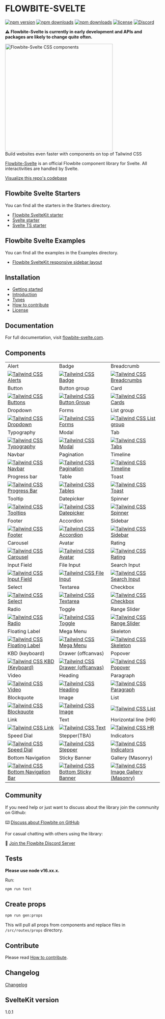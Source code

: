 # FLOWBITE-SVELTE 

[![npm version](https://badgen.net/npm/v/flowbite-svelte)](https://www.npmjs.com/package/flowbite-svelte)
[![npm downloads](https://badgen.net/npm/dw/flowbite-svelte)](https://www.npmjs.com/package/flowbite-svelte)
[![npm downloads](https://badgen.net/npm/dt/flowbite-svelte)](https://www.npmjs.com/package/flowbite-svelte)
[![license](https://badgen.net/npm/license/flowbite-svelte)](https://github.com/themesberg/flowbite-svelte/blob/main/LICENSE)
[![Discord](https://img.shields.io/discord/902911619032576090?color=%237289da&label=Discord)](https://discord.com/invite/4eeurUVvTy)

**⚠️ Flowbite-Svelte is currently in early development and APIs and packages are likely to change quite often.**

<p>
    <a href="https://flowbite-svelte.com" >
      <img alt="Flowbite-Svelte CSS components" width="350" src="https://raw.githubusercontent.com/themesberg/flowbite-svelte/main/static/images/flowbite-svelte.png">
    </a><br>
    Build websites even faster with components on top of Tailwind CSS
</p>

[Flowbite-Svelte](https://flowbite-svelte.com/) is an official Flowbite component library for Svelte. All interactivities are handled by Svelte.

[Visualize this repo's codebase](https://mango-dune-07a8b7110.1.azurestaticapps.net/?repo=themesberg%2Fflowbite-svelte)

## Flowbite Svelte Starters

You can find all the starters in the Starters directory.

- [Flowbite SvelteKit starter](https://github.com/shinokada/flowbite-svelte-starter)
- [Svelte starter](https://github.com/shinokada/svelte-starter)
- [Svelte TS starter](https://github.com/shinokada/svelte-ts-starter)

## Flowbite Svelte Examples

You can find all the examples in the Examples directory.

- [Flowbite SvelteKit responsive sidebar layout](https://github.com/themesberg/flowbite-svelte/tree/main/examples/flowbite-sveltekit-responsive-sidebar-layout)



## Installation

- [Getting started](https://flowbite-svelte.com/docs/pages/quickstart)
- [Introduction](https://flowbite-svelte.com/docs/pages/introduction)
- [Types](https://flowbite-svelte.com/docs/pages/typescript)
- [How to contribute](https://flowbite-svelte.com/docs/pages/how-to-contribute)
- [License](https://flowbite-svelte.com/docs/pages/license)

## Documentation

For full documentation, visit [flowbite-svelte.com](https://flowbite-svelte.com/).

## Components

<table>
  <tr>
    <td width="33.3333%">Alert</td>
    <td width="33.3333%">Badge</td>
    <td width="33.3333%">Breadcrumb</td>
  </tr>
  <tr>
    <td width="33.3333%">
        <a href="https://flowbite-svelte.com/docs/components/alert/">
            <img alt="Tailwind CSS Alerts" src="https://flowbite.s3.amazonaws.com/github/svelte/alerts.jpg">
        </a>
    </td>
    <td width="33.3333%">
        <a href="https://flowbite-svelte.com/docs/components/badge/">
            <img alt="Tailwind CSS Badge" src="https://flowbite.s3.amazonaws.com/github/svelte/badge.jpg">
        </a>
    </td>
    <td width="33.3333%">
        <a href="https://flowbite-svelte.com/docs/components/breadcrumb/">
            <img alt="Tailwind CSS Breadcrumbs" src="https://flowbite.s3.amazonaws.com/github/svelte/breadcrumbs.jpg">
        </a>
    </td>
  </tr>
  <tr>
    <td width="33.3333%">Button</td>
    <td width="33.3333%">Button group</td>
    <td width="33.3333%">Card</td>
  </tr>
  <tr>
    <td width="33.3333%">
        <a href="https://flowbite-svelte.com/docs/components/button/">
            <img alt="Tailwind CSS Buttons" src="https://flowbite.s3.amazonaws.com/github/svelte/buttons.jpg">
        </a>
    </td>
    <td width="33.3333%">
        <a href="https://flowbite-svelte.com/docs/components/button-group/">
            <img alt="Tailwind CSS Button Group" src="https://flowbite.s3.amazonaws.com/github/svelte/button-group.jpg">
        </a>
    </td>
    <td width="33.3333%">
        <a href="https://flowbite-svelte.com/docs/components/card/">
            <img alt="Tailwind CSS Cards" src="https://flowbite.s3.amazonaws.com/github/svelte/cards.jpg">
        </a>
    </td>
  </tr>
  <tr>
    <td width="33.3333%">Dropdown</td>
    <td width="33.3333%">Forms</td>
    <td width="33.3333%">List group</td>
  </tr>
  <tr>
    <td width="33.3333%">
        <a href="https://flowbite-svelte.com/docs/components/dropdown/">
            <img alt="Tailwind CSS Dropdown" src="https://flowbite.s3.amazonaws.com/github/svelte/dropdown.jpg">
        </a>
    </td>
    <td width="33.3333%">
        <a href="https://flowbite-svelte.com/docs/components/forms/">
            <img alt="Tailwind CSS Forms" src="https://flowbite.s3.amazonaws.com/github/svelte/forms.jpg">
        </a>
    </td>
    <td width="33.3333%">
        <a href="https://flowbite-svelte.com/docs/components/list-group/">
            <img alt="Tailwind CSS List group" src="https://flowbite.s3.amazonaws.com/github/svelte/list-group.jpg">
        </a>
    </td>
  </tr>
  <tr>
    <td width="33.3333%">Typography</td>
    <td width="33.3333%">Modal</td>
    <td width="33.3333%">Tab</td>
  </tr>
  <tr>
    <td width="33.3333%">
        <a href="https://flowbite-svelte.com/docs/components/typography/">
            <img alt="Tailwind CSS Typography" src="https://flowbite.s3.amazonaws.com/github/svelte/typography.jpg">
        </a>
    </td>
    <td width="33.3333%">
        <a href="https://flowbite-svelte.com/docs/components/modal/">
            <img alt="Tailwind CSS Modal" src="https://flowbite.s3.amazonaws.com/github/svelte/modal.jpg">
        </a>
    </td>
    <td width="33.3333%">
        <a href="https://flowbite-svelte.com/docs/components/tab/">
            <img alt="Tailwind CSS Tabs" src="https://flowbite.s3.amazonaws.com/github/svelte/tabs.jpg">
        </a>
    </td>
  </tr>
  <tr>
    <td width="33.3333%">Navbar</td>
    <td width="33.3333%">Pagination</td>
    <td width="33.3333%">Timeline</td>
  </tr>
  <tr>
    <td width="33.3333%">
        <a href="https://flowbite-svelte.com/docs/components/navbar/">
            <img alt="Tailwind CSS Navbar" src="https://flowbite.s3.amazonaws.com/github/svelte/navbar.jpg">
        </a>
    </td>
    <td width="33.3333%">
        <a href="https://flowbite-svelte.com/docs/components/pagination/">
            <img alt="Tailwind CSS Pagination" src="https://flowbite.s3.amazonaws.com/github/svelte/pagination.jpg">
        </a>
    </td>
    <td width="33.3333%">
        <a href="https://flowbite-svelte.com/docs/components/timeline/">
            <img alt="Tailwind CSS Timeline" src="https://flowbite.s3.amazonaws.com/github/svelte/timeline.jpg">
        </a>
    </td>
  </tr>
  <tr>
    <td width="33.3333%">Progress bar</td>
    <td width="33.3333%">Table</td>
    <td width="33.3333%">Toast</td>
  </tr>
  <tr>
    <td width="33.3333%">
        <a href="https://flowbite-svelte.com/docs/components/progress/">
            <img alt="Tailwind CSS Progress Bar" src="https://flowbite.s3.amazonaws.com/github/svelte/progress.jpg">
        </a>
    </td>
    <td width="33.3333%">
        <a href="https://flowbite-svelte.com/docs/components/table/">
            <img alt="Tailwind CSS Tables" src="https://flowbite.s3.amazonaws.com/github/svelte/table.jpg">
        </a>
    </td>
    <td width="33.3333%">
        <a href="https://flowbite-svelte.com/docs/components/toast/">
            <img alt="Tailwind CSS Toast" src="https://flowbite.s3.amazonaws.com/github/svelte/toast.jpg">
        </a>
    </td>
  </tr>
  <tr>
    <td width="33.3333%">Tooltip</td>
    <td width="33.3333%">Datepicker</td>
    <td width="33.3333%">Spinner</td>
  </tr>
  <tr>
    <td width="33.3333%">
        <a href="https://flowbite-svelte.com/docs/components/tooltip/">
            <img alt="Tailwind CSS Tooltips" src="https://flowbite.s3.amazonaws.com/github/svelte/tooltips.jpg">
        </a>
    </td>
    <td width="33.3333%">
        <a href="https://flowbite-svelte.com/plugins/datepicker/">
            <img alt="Tailwind CSS Datepicker" src="https://flowbite.s3.amazonaws.com/github/svelte/datepicker.jpg">
        </a>
    </td>
    <td width="33.3333%">
        <a href="https://flowbite-svelte.com/docs/components/spinner/">
            <img alt="Tailwind CSS Spinner" src="https://flowbite.s3.amazonaws.com/github/svelte/spinner.jpg">
        </a>
    </td>
  </tr>
  <tr>
    <td width="33.3333%">Footer</td>
    <td width="33.3333%">Accordion</td>
    <td width="33.3333%">Sidebar</td>
  </tr>
  <tr>
    <td width="33.3333%">
        <a href="https://flowbite-svelte.com/docs/components/footer/">
            <img alt="Tailwind CSS Footer" src="https://flowbite.s3.amazonaws.com/github/svelte/footer.jpg">
        </a>
    </td>
    <td width="33.3333%">
        <a href="https://flowbite-svelte.com/docs/components/accordion/">
            <img alt="Tailwind CSS Accordion" src="https://flowbite.s3.amazonaws.com/github/svelte/accordion.jpg">
        </a>
    </td>
    <td width="33.3333%">
        <a href="https://flowbite-svelte.com/docs/components/sidebar/">
            <img alt="Tailwind CSS Sidebar" src="https://flowbite.s3.amazonaws.com/github/svelte/sidebar.jpg">
        </a>
    </td>
  </tr>
  <tr>
    <td width="33.3333%">Carousel</td>
    <td width="33.3333%">Avatar</td>
    <td width="33.3333%">Rating</td>
  </tr>
  <tr>
    <td width="33.3333%">
        <a href="https://flowbite-svelte.com/docs/components/carousel/">
            <img alt="Tailwind CSS Carousel" src="https://flowbite.s3.amazonaws.com/github/svelte/carousel.jpg">
        </a>
    </td>
    <td width="33.3333%">
        <a href="https://flowbite-svelte.com/docs/components/avatar/">
            <img alt="Tailwind CSS Avatar" src="https://flowbite.s3.amazonaws.com/github/svelte/avatar.jpg">
        </a>
    </td>
    <td width="33.3333%">
        <a href="https://flowbite-svelte.com/docs/components/rating/">
            <img alt="Tailwind CSS Rating" src="https://flowbite.s3.amazonaws.com/github/svelte/rating.jpg">
        </a>
    </td>
  </tr>
  <tr>
    <td width="33.3333%">Input Field</td>
    <td width="33.3333%">File Input</td>
    <td width="33.3333%">Search Input</td>
  </tr>
  <tr>
    <td width="33.3333%">
        <a href="https://flowbite-svelte.com/forms/input-field/">
            <img alt="Tailwind CSS Input Field" src="https://flowbite.s3.amazonaws.com/github/svelte/input-field.jpg">
        </a>
    </td>
    <td width="33.3333%">
        <a href="https://flowbite-svelte.com/forms/file-input/">
            <img alt="Tailwind CSS File Input" src="https://flowbite.s3.amazonaws.com/github/svelte/file-input.jpg">
        </a>
    </td>
    <td width="33.3333%">
        <a href="https://flowbite-svelte.com/forms/search-input/">
            <img alt="Tailwind CSS Search Input" src="https://flowbite.s3.amazonaws.com/github/svelte/search-input.jpg">
        </a>
    </td>
  </tr>
  <tr>
    <td width="33.3333%">Select</td>
    <td width="33.3333%">Textarea</td>
    <td width="33.3333%">Checkbox</td>
  </tr>
  <tr>
    <td width="33.3333%">
        <a href="https://flowbite-svelte.com/forms/select/">
            <img alt="Tailwind CSS Select" src="https://flowbite.s3.amazonaws.com/github/svelte/select.jpg">
        </a>
    </td>
    <td width="33.3333%">
        <a href="https://flowbite-svelte.com/forms/textarea/">
            <img alt="Tailwind CSS Textarea" src="https://flowbite.s3.amazonaws.com/github/svelte/textarea.jpg">
        </a>
    </td>
    <td width="33.3333%">
        <a href="https://flowbite-svelte.com/forms/checkbox/">
            <img alt="Tailwind CSS Checkbox" src="https://flowbite.s3.amazonaws.com/github/svelte/checkbox.jpg">
        </a>
    </td>
  </tr>
  <tr>
    <td width="33.3333%">Radio</td>
    <td width="33.3333%">Toggle</td>
    <td width="33.3333%">Range Slider</td>
  </tr>
  <tr>
    <td width="33.3333%">
        <a href="https://flowbite-svelte.com/forms/radio/">
            <img alt="Tailwind CSS Radio" src="https://flowbite.s3.amazonaws.com/github/svelte/radio.jpg">
        </a>
    </td>
    <td width="33.3333%">
        <a href="https://flowbite-svelte.com/forms/toggle/">
            <img alt="Tailwind CSS Toggle" src="https://flowbite.s3.amazonaws.com/github/svelte/toggle.jpg">
        </a>
    </td>
    <td width="33.3333%">
        <a href="https://flowbite-svelte.com/forms/range/">
            <img alt="Tailwind CSS Range Slider" src="https://flowbite.s3.amazonaws.com/github/svelte/range-slider.jpg">
        </a>
    </td>
  </tr>
  <tr>
    <td width="33.3333%">Floating Label</td>
    <td width="33.3333%">Mega Menu</td>
    <td width="33.3333%">Skeleton</td>
  </tr>
  <tr>
    <td width="33.3333%">
        <a href="https://flowbite-svelte.com/forms/floating-label/">
            <img alt="Tailwind CSS Floating Label" src="https://flowbite.s3.amazonaws.com/github/svelte/floating-label.jpg">
        </a>
    </td>
    <td width="33.3333%">
        <a href="https://flowbite-svelte.com/docs/components/mega-menu/">
            <img alt="Tailwind CSS Mega Menu" src="https://flowbite.s3.amazonaws.com/github/svelte/mega-menu.jpg">
        </a>
    </td>
    <td width="33.3333%">
        <a href="https://flowbite-svelte.com/docs/components/skeleton/">
            <img alt="Tailwind CSS Skeleton" src="https://flowbite.s3.amazonaws.com/github/svelte/skeleton.jpg">
        </a>
    </td>
  </tr>
  <tr>
    <td width="33.3333%">KBD (keyboard)</td>
    <td width="33.3333%">Drawer (offcanvas)</td>
    <td width="33.3333%">Popover</td>
  </tr>
  <tr>
    <td width="33.3333%">
        <a href="https://flowbite-svelte.com/docs/components/kbd/">
            <img alt="Tailwind CSS KBD (Keyboard)" src="https://flowbite.s3.amazonaws.com/github/svelte/kbd.jpg">
        </a>
    </td>
    <td width="33.3333%">
        <a href="https://flowbite-svelte.com/docs/components/drawer/">
            <img alt="Tailwind CSS Drawer (offcanvas)" src="https://flowbite.s3.amazonaws.com/github/svelte/drawer.jpg">
        </a>
    </td>
    <td width="33.3333%">
        <a href="https://flowbite-svelte.com/docs/components/popover/">
            <img alt="Tailwind CSS Popover" src="https://flowbite.s3.amazonaws.com/github/svelte/popover.jpg">
        </a>
    </td>
  </tr>
  <tr>
    <td width="33.3333%">Video</td>
    <td width="33.3333%">Heading</td>
    <td width="33.3333%">Paragraph</td>
  </tr>
  <tr>
    <td width="33.3333%">
        <a href="https://flowbite-svelte.com/docs/components/video/">
            <img alt="Tailwind CSS Video" src="https://flowbite.s3.amazonaws.com/github/svelte/video.jpg">
        </a>
    </td>
    <td width="33.3333%">
        <a href="https://flowbite-svelte.com/typography/heading/">
            <img alt="Tailwind CSS Heading" src="https://flowbite.s3.amazonaws.com/github/svelte/heading.jpg">
        </a>
    </td>
    <td width="33.3333%">
        <a href="https://flowbite-svelte.com/typography/paragraph/">
            <img alt="Tailwind CSS Paragraph" src="https://flowbite.s3.amazonaws.com/github/svelte/paragraph.jpg">
        </a>
    </td>
  </tr>
  <tr>
    <td width="33.3333%">Blockquote</td>
    <td width="33.3333%">Image</td>
    <td width="33.3333%">List</td>
  </tr>
  <tr>
    <td width="33.3333%">
        <a href="https://flowbite-svelte.com/typography/blockquote/">
            <img alt="Tailwind CSS Blockquote" src="https://flowbite.s3.amazonaws.com/github/svelte/blockquote.jpg">
        </a>
    </td>
    <td width="33.3333%">
        <a href="https://flowbite-svelte.com/typography/image/">
            <img alt="Tailwind CSS Image" src="https://flowbite.s3.amazonaws.com/github/svelte/image.jpg">
        </a>
    </td>
    <td width="33.3333%">
        <a href="https://flowbite-svelte.com/typography/list/">
            <img alt="Tailwind CSS List" src="https://flowbite.s3.amazonaws.com/github/svelte/list.jpg">
        </a>
    </td>
  </tr>
  <tr>
    <td width="33.3333%">Link</td>
    <td width="33.3333%">Text</td>
    <td width="33.3333%">Horizontal line (HR)</td>
  </tr>
  <tr>
    <td width="33.3333%">
        <a href="https://flowbite-svelte.com/typography/link/">
            <img alt="Tailwind CSS Link" src="https://flowbite.s3.amazonaws.com/github/svelte/link.jpg">
        </a>
    </td>
    <td width="33.3333%">
        <a href="https://flowbite-svelte.com/typography/text/">
            <img alt="Tailwind CSS Text" src="https://flowbite.s3.amazonaws.com/github/svelte/text.jpg">
        </a>
    </td>
    <td width="33.3333%">
        <a href="https://flowbite-svelte.com/typography/hr/">
            <img alt="Tailwind CSS HR" src="https://flowbite.s3.amazonaws.com/github/svelte/hr.jpg">
        </a>
    </td>
  </tr>
  <tr>
    <td width="33.3333%">Speed Dial</td>
    <td width="33.3333%">Stepper(TBA)</td>
    <td width="33.3333%">Indicators</td>
  </tr>
  <tr>
    <td width="33.3333%">
        <a href="https://flowbite-svelte.com/docs/components/speed-dial/">
            <img alt="Tailwind CSS Speed Dial" src="https://flowbite.s3.amazonaws.com/github/svelte/dial.jpg">
        </a>
    </td>
    <td width="33.3333%">
        <a href="https://flowbite-svelte.com/">
            <img alt="Tailwind CSS Stepper" src="https://flowbite.s3.amazonaws.com/github/svelte/stepper.jpg">
        </a>
    </td>
    <td width="33.3333%">
        <a href="https://flowbite-svelte.com/docs/components/indicators/">
            <img alt="Tailwind CSS Indicators" src="https://flowbite.s3.amazonaws.com/github/svelte/indicators.jpg">
        </a>
    </td>
  </tr>
  <tr>
    <td width="33.3333%">Bottom Navigation</td>
    <td width="33.3333%">Sticky Banner</td>
    <td width="33.3333%">Gallery (Masonry)</td>
  </tr>
  <tr>
    <td width="33.3333%">
        <a href="https://flowbite-svelte.com/docs/components/bottom-navigation/">
            <img alt="Tailwind CSS Bottom Navigation Bar" src="https://flowbite.s3.amazonaws.com/github/svelte/bottom-bar.jpg">
        </a>
    </td>
    <td width="33.3333%">
        <a href="https://flowbite-svelte.com/docs/components/banner/">
            <img alt="Tailwind CSS Bottom Sticky Banner" src="https://flowbite.s3.amazonaws.com/github/svelte/banner.jpg">
        </a>
    </td>
    <td width="33.3333%">
        <a href="https://flowbite-svelte.com/docs/components/gallery/">
            <img alt="Tailwind CSS Image Gallery (Masonry)" src="https://flowbite.s3.amazonaws.com/github/svelte/gallery.jpg">
        </a>
    </td>
  </tr>
</table>

## Community

If you need help or just want to discuss about the library join the community on Github:

⌨️ [Discuss about Flowbite on GitHub](https://github.com/themesberg/flowbite/discussions)

For casual chatting with others using the library:

💬 [Join the Flowbite Discord Server](https://discord.gg/4eeurUVvTy)

## Tests

**Please use node v16.xx.x.**

Run:

```sh
npm run test
```

## Create props

```sh
npm run gen:props
```

This will pull all props from components and replace files in `/src/routes/props` directory.

## Contribute

Please read [How to contribute](https://github.com/themesberg/flowbite-svelte/blob/main/CONTRIBUTING.md).

## Changelog

[Changelog](https://github.com/themesberg/flowbite-svelte/blob/main/CHANGELOG.md)

## SvelteKit version

1.0.1